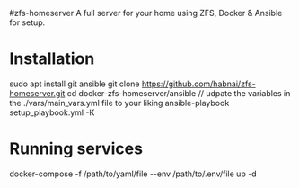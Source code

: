 #zfs-homeserver
A full server for your home using ZFS, Docker &amp; Ansible for setup.
# Installation
sudo apt install git ansible
git clone https://github.com/habnai/zfs-homeserver.git
cd docker-zfs-homeserver/ansible
// udpate the variables in the ./vars/main_vars.yml file to your liking
ansible-playbook setup_playbook.yml -K

# Running services
docker-compose -f /path/to/yaml/file --env /path/to/.env/file up -d



